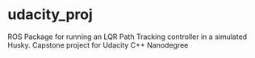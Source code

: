 # udacity_proj
ROS Package for running an LQR Path Tracking controller in a simulated Husky. Capstone project for Udacity C++ Nanodegree
